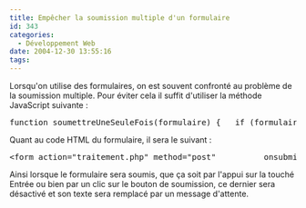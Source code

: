 ```yaml
---
title: Empêcher la soumission multiple d'un formulaire
id: 343
categories:
  - Développement Web
date: 2004-12-30 13:55:16
tags:
---
```


Lorsqu'on utilise des formulaires, on est souvent confronté au problème de la soumission multiple. Pour éviter cela il suffit d'utiliser la méthode JavaScript suivante&nbsp;:
 <pre>function soumettreUneSeuleFois(formulaire) {   if (formulaire.elements['submit']  != null) {     if (formulaire.elements['submit'].disabled) {       return false;     }     formulaire.elements['submit'].disabled = true;     formulaire.elements['submit'].value = 'Veuillez patienter';   }   return true; }</pre> 

Quant au code HTML du formulaire, il sera le suivant&nbsp;:
 <pre>&lt;form action="traitement.php" method="post"          onsubmit="return soumettreUneSeuleFois(this);"&gt;   &lt;fieldset&gt;     &lt;input name="champ" type="text" /&gt;     &lt;input type="submit" name="submit" value="soumettre" /&gt;   &lt;/fieldset&gt; &lt;/form&gt;</pre> 

Ainsi lorsque le formulaire sera soumis, que ça soit par l'appui sur la touché Entrée ou bien par un clic sur le bouton de soumission, ce dernier sera désactivé et son texte sera remplacé par un message d'attente.